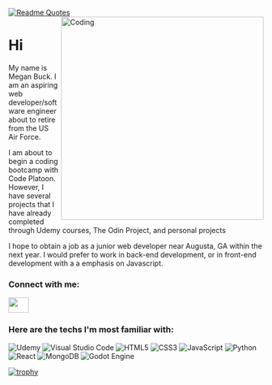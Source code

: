 [![Readme Quotes](https://quotes-github-readme.vercel.app/api?type=horizontal&theme=dark)](https://github.com/piyushsuthar/github-readme-quotes)
<img align="right" alt="Coding" width="400" src="https://lifelonglearningwithot.files.wordpress.com/2016/01/computer-otter.gif">

<h1 align='left'>Hi</h1>
<p align='left'>My name is Megan Buck. I am an aspiring web developer/software engineer about to retire from the US Air Force. </p>
<p align='left'>I am about to begin a coding bootcamp with Code Platoon. However, I have several projects that I have already completed through Udemy courses, The Odin Project, and personal projects</p>
<p align='left'>I hope to obtain a job as a junior web developer near Augusta, GA within the next year. I would prefer to work in back-end development, or in front-end development with a a emphasis on Javascript. </p>


<h3 align="left">Connect with me:</h3>
<p align="left">
<a href="www.linkedin.com/in/megan-buck-63112327b" target="blank"><img align="center" src="https://cdn.jsdelivr.net/npm/simple-icons@3.0.1/icons/linkedin.svg" alt="" height="30" width="40" /></a>

</p>
<h3 align='left'>Here are the techs I'm most familiar with:</h3>

![Udemy](https://img.shields.io/badge/Udemy-A435F0?style=for-the-badge&logo=Udemy&logoColor=white)
	![Visual Studio Code](https://img.shields.io/badge/Visual%20Studio%20Code-0078d7.svg?style=for-the-badge&logo=visual-studio-code&logoColor=white)
  ![HTML5](https://img.shields.io/badge/html5-%23E34F26.svg?style=for-the-badge&logo=html5&logoColor=white)
 ![CSS3](https://img.shields.io/badge/css3-%231572B6.svg?style=for-the-badge&logo=css3&logoColor=white)
 ![JavaScript](https://img.shields.io/badge/javascript-%23323330.svg?style=for-the-badge&logo=javascript&logoColor=%23F7DF1E)
![Python](https://img.shields.io/badge/python-3670A0?style=for-the-badge&logo=python&logoColor=ffdd54)
![React](https://img.shields.io/badge/react-%2320232a.svg?style=for-the-badge&logo=react&logoColor=%2361DAFB)
![MongoDB](https://img.shields.io/badge/MongoDB-%234ea94b.svg?style=for-the-badge&logo=mongodb&logoColor=white)
![Godot Engine](https://img.shields.io/badge/GODOT-%23FFFFFF.svg?style=for-the-badge&logo=godot-engine)


[![trophy](https://github-profile-trophy.vercel.app/?username=theQuiltingRiverOtter&theme=monokai)](https://github.com/theQuiltingRiverOtter/github-profile-trophy)

